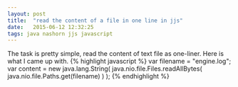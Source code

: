 ```yaml
---
layout: post
title:  "read the content of a file in one line in jjs"
date:   2015-06-12 12:32:25
tags: java nashorn jjs javascript
---
```

The task is pretty simple, read the content of text file as one-liner. Here is what I came up with.
{% highlight javascript %}
var filename = "engine.log";
var content = new java.lang.String(
                    java.nio.file.Files.readAllBytes(
                      java.nio.file.Paths.get(filename)
                    )
                  );
{% endhighlight %}
